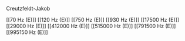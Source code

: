 Creutzfeldt-Jakob

[[70 Hz (E)]]
[[120 Hz (E)]]
[[750 Hz (E)]]
[[930 Hz (E)]]
[[17500 Hz (E)]]
[[29000 Hz (E)]]
[[412000 Hz (E)]]
[[515000 Hz (E)]]
[[791500 Hz (E)]]
[[995150 Hz (E)]]
